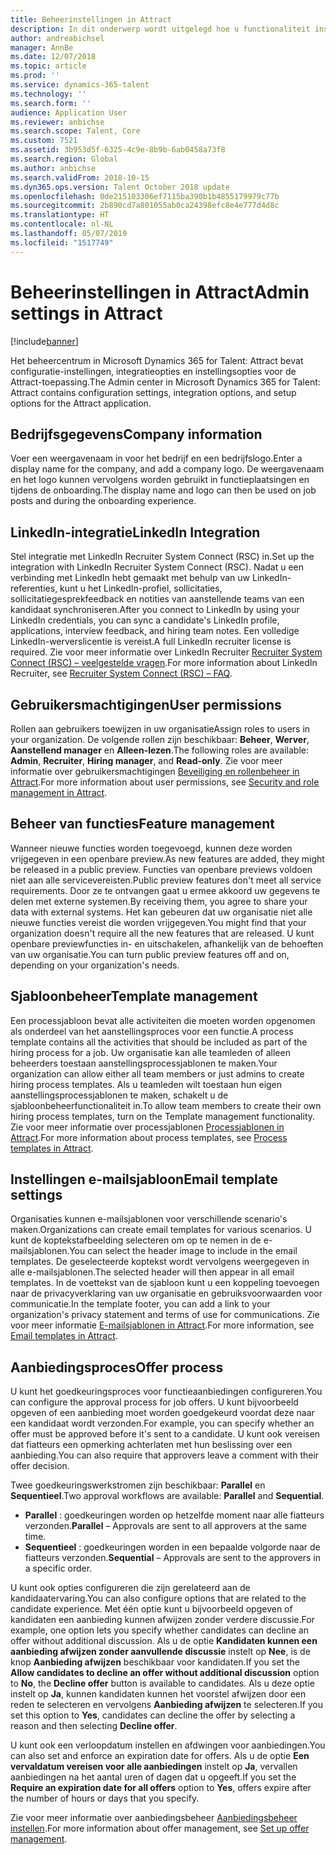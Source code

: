 ```yaml
---
title: Beheerinstellingen in Attract
description: In dit onderwerp wordt uitgelegd hoe u functionaliteit inschakelt voor organisaties en gebruikers in Attract.
author: andreabichsel
manager: AnnBe
ms.date: 12/07/2018
ms.topic: article
ms.prod: ''
ms.service: dynamics-365-talent
ms.technology: ''
ms.search.form: ''
audience: Application User
ms.reviewer: anbichse
ms.search.scope: Talent, Core
ms.custom: 7521
ms.assetid: 3b953d5f-6325-4c9e-8b9b-6ab0458a73f8
ms.search.region: Global
ms.author: anbichse
ms.search.validFrom: 2018-10-15
ms.dyn365.ops.version: Talent October 2018 update
ms.openlocfilehash: 0de215103306ef7115ba390b1b4855179979c77b
ms.sourcegitcommit: 2b890cd7a801055ab0ca24398efc8e4e777d4d8c
ms.translationtype: HT
ms.contentlocale: nl-NL
ms.lasthandoff: 05/07/2019
ms.locfileid: "1517749"
---
```

# <a name="admin-settings-in-attract"></a><span data-ttu-id="4a4c0-103">Beheerinstellingen in Attract</span><span class="sxs-lookup"><span data-stu-id="4a4c0-103">Admin settings in Attract</span></span>
[!include[banner](../includes/banner.md)]

<span data-ttu-id="4a4c0-104">Het beheercentrum in Microsoft Dynamics 365 for Talent: Attract bevat configuratie-instellingen, integratieopties en instellingsopties voor de Attract-toepassing.</span><span class="sxs-lookup"><span data-stu-id="4a4c0-104">The Admin center in Microsoft Dynamics 365 for Talent: Attract contains configuration settings, integration options, and setup options for the Attract application.</span></span>

## <a name="company-information"></a><span data-ttu-id="4a4c0-105">Bedrijfsgegevens</span><span class="sxs-lookup"><span data-stu-id="4a4c0-105">Company information</span></span>

<span data-ttu-id="4a4c0-106">Voer een weergavenaam in voor het bedrijf en een bedrijfslogo.</span><span class="sxs-lookup"><span data-stu-id="4a4c0-106">Enter a display name for the company, and add a company logo.</span></span> <span data-ttu-id="4a4c0-107">De weergavenaam en het logo kunnen vervolgens worden gebruikt in functieplaatsingen en tijdens de onboarding.</span><span class="sxs-lookup"><span data-stu-id="4a4c0-107">The display name and logo can then be used on job posts and during the onboarding experience.</span></span>

## <a name="linkedin-integration"></a><span data-ttu-id="4a4c0-108">LinkedIn-integratie</span><span class="sxs-lookup"><span data-stu-id="4a4c0-108">LinkedIn Integration</span></span>

<span data-ttu-id="4a4c0-109">Stel integratie met LinkedIn Recruiter System Connect  (RSC) in.</span><span class="sxs-lookup"><span data-stu-id="4a4c0-109">Set up the integration with LinkedIn Recruiter System Connect (RSC).</span></span> <span data-ttu-id="4a4c0-110">Nadat u een verbinding met LinkedIn hebt gemaakt met behulp van uw LinkedIn-referenties, kunt u het LinkedIn-profiel, sollicitaties, sollicitatiegesprekfeedback en notities van aanstellende teams van een kandidaat synchroniseren.</span><span class="sxs-lookup"><span data-stu-id="4a4c0-110">After you connect to LinkedIn by using your LinkedIn credentials, you can sync a candidate's LinkedIn profile, applications, interview feedback, and hiring team notes.</span></span> <span data-ttu-id="4a4c0-111">Een volledige LinkedIn-werverslicentie is vereist.</span><span class="sxs-lookup"><span data-stu-id="4a4c0-111">A full LinkedIn recruiter license is required.</span></span> <span data-ttu-id="4a4c0-112">Zie voor meer informatie over LinkedIn Recruiter [Recruiter System Connect (RSC) – veelgestelde vragen](https://www.linkedin.com/help/recruiter/answer/90483).</span><span class="sxs-lookup"><span data-stu-id="4a4c0-112">For more information about LinkedIn Recruiter, see [Recruiter System Connect (RSC) – FAQ](https://www.linkedin.com/help/recruiter/answer/90483).</span></span>

## <a name="user-permissions"></a><span data-ttu-id="4a4c0-113">Gebruikersmachtigingen</span><span class="sxs-lookup"><span data-stu-id="4a4c0-113">User permissions</span></span>

<span data-ttu-id="4a4c0-114">Rollen aan gebruikers toewijzen in uw organisatie</span><span class="sxs-lookup"><span data-stu-id="4a4c0-114">Assign roles to users in your organization.</span></span> <span data-ttu-id="4a4c0-115">De volgende rollen zijn beschikbaar: **Beheer**, **Werver**, **Aanstellend manager** en **Alleen-lezen**.</span><span class="sxs-lookup"><span data-stu-id="4a4c0-115">The following roles are available: **Admin**, **Recruiter**, **Hiring manager**, and **Read-only**.</span></span> <span data-ttu-id="4a4c0-116">Zie voor meer informatie over gebruikersmachtigingen [Beveiliging en rollenbeheer in Attract](./security-attract.md).</span><span class="sxs-lookup"><span data-stu-id="4a4c0-116">For more information about user permissions, see [Security and role management in Attract](./security-attract.md).</span></span>

## <a name="feature-management"></a><span data-ttu-id="4a4c0-117">Beheer van functies</span><span class="sxs-lookup"><span data-stu-id="4a4c0-117">Feature management</span></span>

<span data-ttu-id="4a4c0-118">Wanneer nieuwe functies worden toegevoegd, kunnen deze worden vrijgegeven in een openbare preview.</span><span class="sxs-lookup"><span data-stu-id="4a4c0-118">As new features are added, they might be released in a public preview.</span></span> <span data-ttu-id="4a4c0-119">Functies van openbare previews voldoen niet aan alle servicevereisten.</span><span class="sxs-lookup"><span data-stu-id="4a4c0-119">Public preview features don't meet all service requirements.</span></span> <span data-ttu-id="4a4c0-120">Door ze te ontvangen gaat u ermee akkoord uw gegevens te delen met externe systemen.</span><span class="sxs-lookup"><span data-stu-id="4a4c0-120">By receiving them, you agree to share your data with external systems.</span></span> <span data-ttu-id="4a4c0-121">Het kan gebeuren dat uw organisatie niet alle nieuwe functies vereist die worden vrijgegeven.</span><span class="sxs-lookup"><span data-stu-id="4a4c0-121">You might find that your organization doesn't require all the new features that are released.</span></span> <span data-ttu-id="4a4c0-122">U kunt openbare previewfuncties in- en uitschakelen, afhankelijk van de behoeften van uw organisatie.</span><span class="sxs-lookup"><span data-stu-id="4a4c0-122">You can turn public preview features off and on, depending on your organization's needs.</span></span>

## <a name="template-management"></a><span data-ttu-id="4a4c0-123">Sjabloonbeheer</span><span class="sxs-lookup"><span data-stu-id="4a4c0-123">Template management</span></span>

<span data-ttu-id="4a4c0-124">Een processjabloon bevat alle activiteiten die moeten worden opgenomen als onderdeel van het aanstellingsproces voor een functie.</span><span class="sxs-lookup"><span data-stu-id="4a4c0-124">A process template contains all the activities that should be included as part of the hiring process for a job.</span></span> <span data-ttu-id="4a4c0-125">Uw organisatie kan alle teamleden of alleen beheerders toestaan aanstellingsprocessjablonen te maken.</span><span class="sxs-lookup"><span data-stu-id="4a4c0-125">Your organization can allow either all team members or just admins to create hiring process templates.</span></span> <span data-ttu-id="4a4c0-126">Als u teamleden wilt toestaan hun eigen aanstellingsprocessjablonen te maken, schakelt u de sjabloonbeheerfunctionaliteit in.</span><span class="sxs-lookup"><span data-stu-id="4a4c0-126">To allow team members to create their own hiring process templates, turn on the Template management functionality.</span></span> <span data-ttu-id="4a4c0-127">Zie voor meer informatie over processjablonen [Processjablonen in Attract](./process-templates-attract.md).</span><span class="sxs-lookup"><span data-stu-id="4a4c0-127">For more information about process templates, see [Process templates in Attract](./process-templates-attract.md).</span></span>

## <a name="email-template-settings"></a><span data-ttu-id="4a4c0-128">Instellingen e-mailsjabloon</span><span class="sxs-lookup"><span data-stu-id="4a4c0-128">Email template settings</span></span>

<span data-ttu-id="4a4c0-129">Organisaties kunnen e-mailsjablonen voor verschillende scenario's maken.</span><span class="sxs-lookup"><span data-stu-id="4a4c0-129">Organizations can create email templates for various scenarios.</span></span> <span data-ttu-id="4a4c0-130">U kunt de koptekstafbeelding selecteren om op te nemen in de e-mailsjablonen.</span><span class="sxs-lookup"><span data-stu-id="4a4c0-130">You can select the header image to include in the email templates.</span></span> <span data-ttu-id="4a4c0-131">De geselecteerde koptekst wordt vervolgens weergegeven in alle e-mailsjablonen.</span><span class="sxs-lookup"><span data-stu-id="4a4c0-131">The selected header will then appear in all email templates.</span></span> <span data-ttu-id="4a4c0-132">In de voettekst van de sjabloon kunt u een koppeling toevoegen naar de privacyverklaring van uw organisatie en gebruiksvoorwaarden voor communicatie.</span><span class="sxs-lookup"><span data-stu-id="4a4c0-132">In the template footer, you can add a link to your organization's privacy statement and terms of use for communications.</span></span> <span data-ttu-id="4a4c0-133">Zie voor meer informatie [E-mailsjablonen in Attract](./email-templates.md).</span><span class="sxs-lookup"><span data-stu-id="4a4c0-133">For more information, see [Email templates in Attract](./email-templates.md).</span></span>

## <a name="offer-process"></a><span data-ttu-id="4a4c0-134">Aanbiedingsproces</span><span class="sxs-lookup"><span data-stu-id="4a4c0-134">Offer process</span></span>

<span data-ttu-id="4a4c0-135">U kunt het goedkeuringsproces voor functieaanbiedingen configureren.</span><span class="sxs-lookup"><span data-stu-id="4a4c0-135">You can configure the approval process for job offers.</span></span> <span data-ttu-id="4a4c0-136">U kunt bijvoorbeeld opgeven of een aanbieding moet worden goedgekeurd voordat deze naar een kandidaat wordt verzonden.</span><span class="sxs-lookup"><span data-stu-id="4a4c0-136">For example, you can specify whether an offer must be approved before it's sent to a candidate.</span></span> <span data-ttu-id="4a4c0-137">U kunt ook vereisen dat fiatteurs een opmerking achterlaten met hun beslissing over een aanbieding.</span><span class="sxs-lookup"><span data-stu-id="4a4c0-137">You can also require that approvers leave a comment with their offer decision.</span></span>

<span data-ttu-id="4a4c0-138">Twee goedkeuringswerkstromen zijn beschikbaar: **Parallel** en **Sequentieel**.</span><span class="sxs-lookup"><span data-stu-id="4a4c0-138">Two approval workflows are available: **Parallel** and **Sequential**.</span></span>

- <span data-ttu-id="4a4c0-139">**Parallel** : goedkeuringen worden op hetzelfde moment naar alle fiatteurs verzonden.</span><span class="sxs-lookup"><span data-stu-id="4a4c0-139">**Parallel** – Approvals are sent to all approvers at the same time.</span></span>
- <span data-ttu-id="4a4c0-140">**Sequentieel** : goedkeuringen worden in een bepaalde volgorde naar de fiatteurs verzonden.</span><span class="sxs-lookup"><span data-stu-id="4a4c0-140">**Sequential** – Approvals are sent to the approvers in a specific order.</span></span>

<span data-ttu-id="4a4c0-141">U kunt ook opties configureren die zijn gerelateerd aan de kandidaatervaring.</span><span class="sxs-lookup"><span data-stu-id="4a4c0-141">You can also configure options that are related to the candidate experience.</span></span> <span data-ttu-id="4a4c0-142">Met één optie kunt u bijvoorbeeld opgeven of kandidaten een aanbieding kunnen afwijzen zonder verdere discussie.</span><span class="sxs-lookup"><span data-stu-id="4a4c0-142">For example, one option lets you specify whether candidates can decline an offer without additional discussion.</span></span> <span data-ttu-id="4a4c0-143">Als u de optie **Kandidaten kunnen een aanbieding afwijzen zonder aanvullende discussie** instelt op **Nee**, is de knop **Aanbieding afwijzen** beschikbaar voor kandidaten.</span><span class="sxs-lookup"><span data-stu-id="4a4c0-143">If you set the **Allow candidates to decline an offer without additional discussion** option to **No**, the **Decline offer** button is available to candidates.</span></span> <span data-ttu-id="4a4c0-144">Als u deze optie instelt op **Ja**, kunnen kandidaten kunnen het voorstel afwijzen door een reden te selecteren en vervolgens **Aanbieding afwijzen** te selecteren.</span><span class="sxs-lookup"><span data-stu-id="4a4c0-144">If you set this option to **Yes**, candidates can decline the offer by selecting a reason and then selecting **Decline offer**.</span></span>

<span data-ttu-id="4a4c0-145">U kunt ook een verloopdatum instellen en afdwingen voor aanbiedingen.</span><span class="sxs-lookup"><span data-stu-id="4a4c0-145">You can also set and enforce an expiration date for offers.</span></span> <span data-ttu-id="4a4c0-146">Als u de optie **Een vervaldatum vereisen voor alle aanbiedingen** instelt op **Ja**, vervallen aanbiedingen na het aantal uren of dagen dat u opgeeft.</span><span class="sxs-lookup"><span data-stu-id="4a4c0-146">If you set the **Require an expiration date for all offers** option to **Yes**, offers expire after the number of hours or days that you specify.</span></span>

<span data-ttu-id="4a4c0-147">Zie voor meer informatie over aanbiedingsbeheer [Aanbiedingsbeheer instellen](./offer-setup.md).</span><span class="sxs-lookup"><span data-stu-id="4a4c0-147">For more information about offer management, see [Set up offer management](./offer-setup.md).</span></span>
